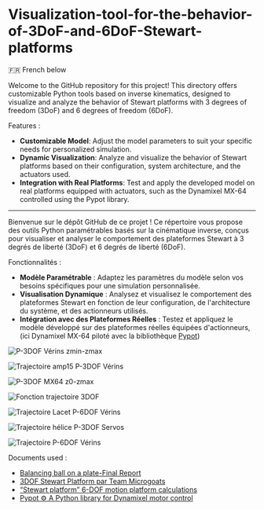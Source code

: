 # Visualization-tool-for-the-behavior-of-3DoF-and-6DoF-Stewart-platforms

:fr: French below

Welcome to the GitHub repository for this project! This directory offers customizable Python tools based on inverse kinematics, designed to visualize and analyze the behavior of Stewart platforms with 3 degrees of freedom (3DoF) and 6 degrees of freedom (6DoF).

Features :
- **Customizable Model**: Adjust the model parameters to suit your specific needs for personalized simulation.
- **Dynamic Visualization**: Analyze and visualize the behavior of Stewart platforms based on their configuration, system architecture, and the actuators used.
- **Integration with Real Platforms**: Test and apply the developed model on real platforms equipped with actuators, such as the Dynamixel MX-64 controlled using the Pypot library.

----

Bienvenue sur le dépôt GitHub de ce projet ! Ce répertoire vous propose des outils Python paramétrables basés sur la cinématique inverse, conçus pour visualiser et analyser le comportement des plateformes Stewart à 3 degrés de liberté (3DoF) et 6 degrés de liberté (6DoF).

Fonctionnalités :
- **Modèle Paramétrable** : Adaptez les paramètres du modèle selon vos besoins spécifiques pour une simulation personnalisée.
- **Visualisation Dynamique** : Analysez et visualisez le comportement des plateformes Stewart en fonction de leur configuration, de l'architecture du système, et des actionneurs utilisés.
- **Intégration avec des Plateformes Réelles** : Testez et appliquez le modèle développé sur des plateformes réelles équipées d'actionneurs, (ici  Dynamixel MX-64 piloté avec la bibliothèque [Pypot](https://github.com/poppy-project/pypot))

![P-3DOF Vérins zmin-zmax](https://github.com/user-attachments/assets/900afa15-7fd2-479d-ac02-9afdd7b8f29a)

![Trajectoire amp15 P-3DOF Vérins](https://github.com/user-attachments/assets/b003852e-9159-49e3-acb1-74d503b20075)

![P-3DOF MX64 z0-zmax](https://github.com/user-attachments/assets/3b82e2d1-e5a1-4098-8288-6bb8c7fe2345)

![Fonction trajectoire 3DOF](https://github.com/user-attachments/assets/d2f7c680-554e-4115-af51-5ccf572dcb3d)

![Trajectoire Lacet P-6DOF Vérins](https://github.com/user-attachments/assets/ceb9af34-37b2-4044-8d29-4eb9f29b8f35)

![Trajectoire hélice P-3DOF Servos](https://github.com/user-attachments/assets/68a5b44a-e604-4686-b09f-e8a303b1d09d)

![Trajectoire P-6DOF Vérins](https://github.com/user-attachments/assets/8c1277d4-febc-4efe-a894-f32455ad631f)

Documents used :
- [Balancing ball on a plate-Final Report](https://www.researchgate.net/publication/344687938_Balancing_ball_on_a_plate-Final_Report)
- [3DOF Stewart Platform par Team Microgoats](https://www.researchgate.net/publication/344687938_Balancing_ball_on_a_plate-Final_Report)
- [“Stewart  platform” 6-DOF motion platform calculations](https://utkuolcar.com/Blog/2019/11/13/stewart-platform-6-dof-motion-platform-calculations)
- [Pypot ⚙️ A Python library for Dynamixel motor control](https://github.com/poppy-project/pypot)

